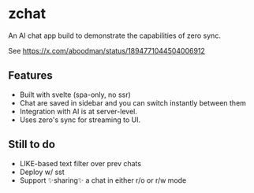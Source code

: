 # zchat

An AI chat app build to demonstrate the capabilities of zero sync.

See https://x.com/aboodman/status/1894771044504006912 

## Features 

- Built with svelte (spa-only, no ssr)
- Chat are saved in sidebar and you can switch instantly between them
- Integration with AI is at server-level.
- Uses zero's sync for streaming to UI.

## Still to do
- LIKE-based text filter over prev chats
- Deploy w/ sst
- Support ✨sharing✨ a chat in either r/o or r/w mode
